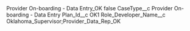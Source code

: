 <?xml version="1.0" encoding="UTF-8"?>
<CustomMetadata xmlns="http://soap.sforce.com/2006/04/metadata" xmlns:xsi="http://www.w3.org/2001/XMLSchema-instance" xmlns:xsd="http://www.w3.org/2001/XMLSchema">
    <label>Provider On-boarding - Data Entry_OK</label>
    <protected>false</protected>
    <values>
        <field>CaseType__c</field>
        <value xsi:type="xsd:string">Provider On-boarding - Data Entry</value>
    </values>
    <values>
        <field>Plan_Id__c</field>
        <value xsi:type="xsd:string">OK1</value>
    </values>
    <values>
        <field>Role_Developer_Name__c</field>
        <value xsi:type="xsd:string">Oklahoma_Supervisor;Provider_Data_Rep_OK</value>
    </values>
</CustomMetadata>

